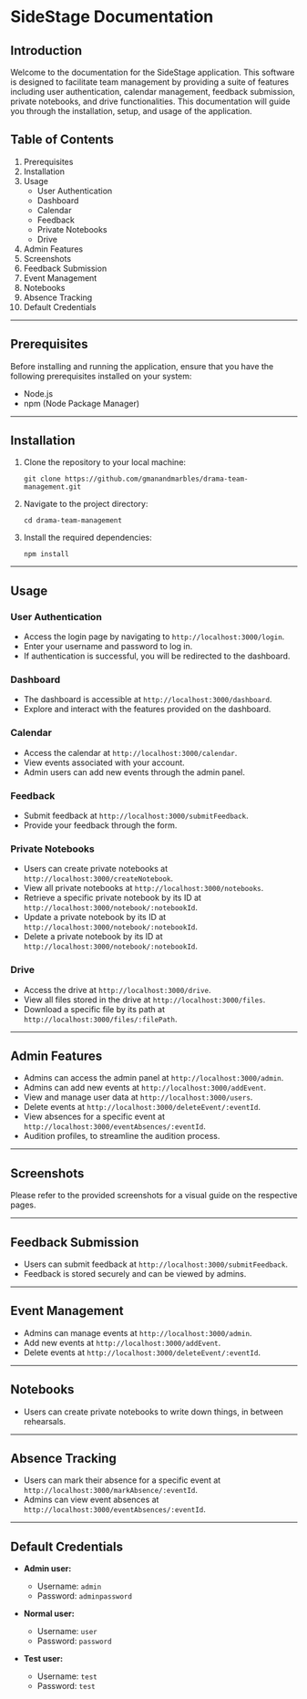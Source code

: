 
# SideStage Documentation

## Introduction

Welcome to the documentation for the SideStage application. This software is designed to facilitate team management by providing a suite of features including user authentication, calendar management, feedback submission, private notebooks, and drive functionalities. This documentation will guide you through the installation, setup, and usage of the application.

## Table of Contents

1.  Prerequisites
2.  Installation
3.  Usage
    -   User Authentication
    -   Dashboard
    -   Calendar
    -   Feedback
    -   Private Notebooks
    -   Drive
4.  Admin Features
5.  Screenshots
6.  Feedback Submission
7.  Event Management
8.  Notebooks
9.  Absence Tracking
10.  Default Credentials

----------

## Prerequisites

Before installing and running the application, ensure that you have the following prerequisites installed on your system:

-   Node.js
-   npm (Node Package Manager)

----------

## Installation

1.  Clone the repository to your local machine:
    

    
    `git clone https://github.com/gmanandmarbles/drama-team-management.git` 
    
2.  Navigate to the project directory:
    

    
    `cd drama-team-management` 
    
3.  Install the required dependencies:
    

    
    `npm install` 
    

----------

## Usage

### User Authentication

-   Access the login page by navigating to `http://localhost:3000/login`.
-   Enter your username and password to log in.
-   If authentication is successful, you will be redirected to the dashboard.

### Dashboard

-   The dashboard is accessible at `http://localhost:3000/dashboard`.
-   Explore and interact with the features provided on the dashboard.

### Calendar

-   Access the calendar at `http://localhost:3000/calendar`.
-   View events associated with your account.
-   Admin users can add new events through the admin panel.

### Feedback

-   Submit feedback at `http://localhost:3000/submitFeedback`.
-   Provide your feedback through the form.

### Private Notebooks

-   Users can create private notebooks at `http://localhost:3000/createNotebook`.
-   View all private notebooks at `http://localhost:3000/notebooks`.
-   Retrieve a specific private notebook by its ID at `http://localhost:3000/notebook/:notebookId`.
-   Update a private notebook by its ID at `http://localhost:3000/notebook/:notebookId`.
-   Delete a private notebook by its ID at `http://localhost:3000/notebook/:notebookId`.

### Drive

-   Access the drive at `http://localhost:3000/drive`.
-   View all files stored in the drive at `http://localhost:3000/files`.
-   Download a specific file by its path at `http://localhost:3000/files/:filePath`.

----------

## Admin Features

-   Admins can access the admin panel at `http://localhost:3000/admin`.
-   Admins can add new events at `http://localhost:3000/addEvent`.
-   View and manage user data at `http://localhost:3000/users`.
-   Delete events at `http://localhost:3000/deleteEvent/:eventId`.
-   View absences for a specific event at `http://localhost:3000/eventAbsences/:eventId`.
-   Audition profiles, to streamline the audition process.
----------

## Screenshots

Please refer to the provided screenshots for a visual guide on the respective pages.

----------

## Feedback Submission

-   Users can submit feedback at `http://localhost:3000/submitFeedback`.
-   Feedback is stored securely and can be viewed by admins.

----------

## Event Management

-   Admins can manage events at `http://localhost:3000/admin`.
-   Add new events at `http://localhost:3000/addEvent`.
-   Delete events at `http://localhost:3000/deleteEvent/:eventId`.

----------
## Notebooks
-   Users can create private notebooks to write down things, in between rehearsals.

----------

## Absence Tracking

-   Users can mark their absence for a specific event at `http://localhost:3000/markAbsence/:eventId`.
-   Admins can view event absences at `http://localhost:3000/eventAbsences/:eventId`.

----------

## Default Credentials

-   **Admin user:**
    
    -   Username: `admin`
    -   Password: `adminpassword`
-   **Normal user:**
    
    -   Username: `user`
    -   Password: `password`
-   **Test user:**
    
    -   Username: `test`
    -   Password: `test`
